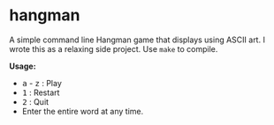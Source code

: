 # hangman

A simple command line Hangman game that displays using ASCII art. I wrote this as a relaxing side project. Use `make` to compile.

**Usage:**
  - <kbd>a</kbd> - <kbd>z</kbd> : Play  
  - <kbd>1</kbd> : Restart  
  - <kbd>2</kbd> : Quit  
  - Enter the entire word at any time.
